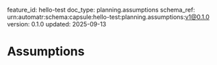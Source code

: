 feature_id: hello-test
doc_type: planning.assumptions
schema_ref: urn:automatr:schema:capsule:hello-test:planning.assumptions:v1@0.1.0
version: 0.1.0
updated: 2025-09-13

# Assumptions

<!-- List assumptions and UNKNOWNs. Track mitigations and owner. -->

